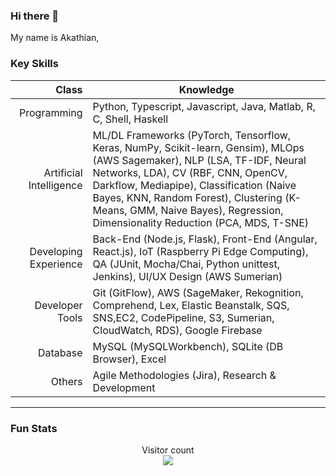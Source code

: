 ### Hi there 👋
My name is Akathian,
<!--
**Akathian/Akathian** is a ✨ _special_ ✨ repository because its `README.md` (this file) appears on your GitHub profile.

Here are some ideas to get you started:

- 🔭 I’m currently working on ...
- 🌱 I’m currently learning ...
- 👯 I’m looking to collaborate on ...
- 🤔 I’m looking for help with ...
- 💬 Ask me about ...
- 📫 How to reach me: ...
- 😄 Pronouns: ...
- ⚡ Fun fact: ...
-->


### Key Skills
|                                                                 Class | Knowledge                                                                                                                                                                  |
|----------------------------------------------------------------------:|----------------------------------------------------------------------------------------------------------------------------------------------------------------------------|
|                                                           Programming | Python, Typescript, Javascript, Java, Matlab, R, C, Shell, Haskell                                                                                                               |
|                                  Artificial Intelligence | ML/DL Frameworks (PyTorch, Tensorflow, Keras, NumPy, Scikit-learn, Gensim), MLOps (AWS Sagemaker), NLP (LSA, TF-IDF, Neural Networks, LDA), CV (RBF, CNN, OpenCV, Darkflow, Mediapipe), Classification (Naive Bayes, KNN, Random Forest), Clustering (K-Means, GMM, Naive Bayes),  Regression, Dimensionality Reduction (PCA, MDS, T-SNE)                                                                       |
|                                                 Developing Experience | Back-End (Node.js, Flask), Front-End (Angular, React.js), IoT (Raspberry Pi Edge Computing), QA (JUnit, Mocha/Chai, Python unittest, Jenkins), UI/UX Design (AWS Sumerian) |
|                                                       Developer Tools | Git (GitFlow), AWS (SageMaker, Rekognition, Comprehend, Lex, Elastic Beanstalk, SQS, SNS,EC2, CodePipeline, S3, Sumerian, CloudWatch, RDS), Google Firebase                |
|                                                              Database | MySQL (MySQLWorkbench), SQLite (DB Browser), Excel                                                                                                                         |
|                                                                Others | Agile Methodologies (Jira), Research & Development                                                                                                                         |

<hr>

### Fun Stats

<!-- [![GitHub Game of Life](https://github4life.herokuapp.com/ethomson.gif?z=6)](https://github4life.herokuapp.com/Akathian)

[![Akathian's github stats](https://github-readme-stats.vercel.app/api?username=Akathian)](https://github.com/anuraghazra/github-readme-stats) -->

<p align="center"> 
  Visitor count<br>
  <img src="https://profile-counter.glitch.me/Akathian/count.svg" />
</p>
